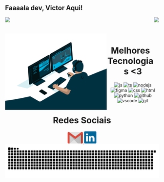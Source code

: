 ## Faaaala dev, Victor Aqui!

<div>
  
  <img  height="130em" src="https://github-readme-stats.vercel.app/api?username=VictorCoded&show_icons=true&theme=react&include_all_commits=true&count_private=true"/>
  <img align="right" height="130em" src="https://github-readme-stats.vercel.app/api/top-langs/?username=VictorCoded&layout=compact&langs_count=16&theme=react"/>
</div>
<br>

<div  align="center"> 
  <div style="display: inline_block"><br>
     <img align="left" height="250" alt="coding-time" src="code.gif">
    <h1 align="center">Melhores Tecnologias <3</h1>
    <img src='https://skillicons.dev/icons?i=js' alt='js'/>
    <img src='https://skillicons.dev/icons?i=ts' alt='ts'/>
    <img src='https://skillicons.dev/icons?i=nodejs' alt='nodejs'/>
    <img src='https://skillicons.dev/icons?i=figma' alt='figma'/>
    <img src='https://skillicons.dev/icons?i=css' alt='css'/>
    <img src='https://skillicons.dev/icons?i=html' alt='html'/>
    <img src='https://skillicons.dev/icons?i=python' alt='python'/>
    <img src='https://skillicons.dev/icons?i=github' alt='github'/>
    <img src='https://skillicons.dev/icons?i=vscode' alt='vscode'/>
    <img src='https://skillicons.dev/icons?i=git' alt='git'/>
   </div>
    
  
  <h1 align="center">Redes Sociais</h1>
    <a href = "mailto: v.henriquecarvalho10@gmail.com">
      <img width="50" src="gmail.svg">
    </a>
    <a href = "https://www.linkedin.com/in/victor-henrique1/">
      <img width="40" src="linkedin.svg">
    </a>
</div>

<picture align="center">
  <source media="(prefers-color-scheme: dark)" srcset="https://raw.githubusercontent.com/VictorCoded/VictorCoded/output/github-contribution-grid-snake-dark.svg">
  <source media="(prefers-color-scheme: light)" srcset="https://raw.githubusercontent.com/VictorCoded/VictorCoded/output/github-contribution-grid-snake-dark.svg">
  <img align="center" alt="github contribution grid snake animation" src="https://raw.githubusercontent.com/VictorCoded/VictorCoded/output/github-contribution-grid-snake.svg">
</picture>
